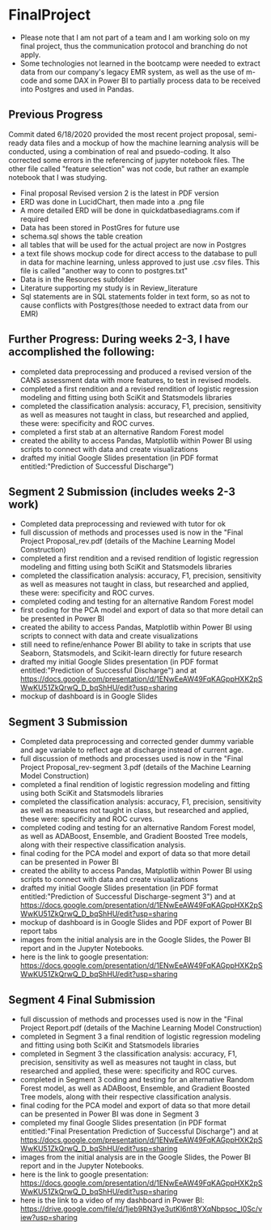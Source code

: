 # FinalProject
- Please note that I am not part of a team and I am working solo on my final project, thus the communication protocol and branching do not apply.  
- Some technologies not learned in the bootcamp were needed to extract data from our company's legacy EMR system, as well as the use of m-code and some DAX in Power BI to partially process data to be received into Postgres and used in Pandas.

## Previous Progress
Commit dated 6/18/2020 provided the most recent project proposal, semi-ready data files and a mockup of
how the machine learning analysis will be conducted, using a combination of real and psuedo-coding.  It also corrected some errors in the referencing of jupyter notebook files.  The other file called "feature selection" was not code, but rather an example notebook that I was studying.
- Final proposal Revised version 2 is the latest in PDF version
- ERD was done in LucidChart, then made into a .png file
- A more detailed ERD will be done in quickdatbasediagrams.com if required
- Data has been stored in PostGres for future use
- schema.sql shows the table creation
- all tables that will be used for the actual project are now in Postgres
- a text file shows mockup code for direct access to the database to pull in data for machine learning, unless approved to just use .csv files.  This file is called "another way to conn to postgres.txt"
- Data is in the Resources subfolder
- Literature supporting my study is in Review_literature
- Sql statements are in SQL statements folder in text form, so as not to cause conflicts 
with Postgres(those needed to extract data from our EMR)

## Further Progress: During weeks 2-3, I have accomplished the following:
- completed data preprocessing and produced a revised version of the CANS assessment data with more features, to test in revised models.
- completed a first rendition and a revised rendition of logistic regression modeling and fitting using both SciKit and Statsmodels libraries
- completed the classification analysis: accuracy, F1, precision, sensitivity as well as measures not taught in class, but researched and applied, these were: specificity and ROC curves.
- completed a first stab at an alternative Random Forest model
- created the ability to access Pandas, Matplotlib within Power BI using scripts to connect with data and create visualizations
- drafted my initial Google Slides presentation (in PDF format entitled:"Prediction of Successful Discharge")

## Segment 2 Submission (includes weeks 2-3 work)
- Completed data preprocessing and reviewed with tutor for ok
- full discussion of methods and processes used is now in the "Final Project Proposal_rev.pdf (details of the Machine Learning Model Construction)
- completed a first rendition and a revised rendition of logistic regression modeling and fitting using both SciKit and Statsmodels libraries
- completed the classification analysis: accuracy, F1, precision, sensitivity as well as measures not taught in class, but researched and applied, these were: specificity and ROC curves.
- completed coding and testing for an alternative Random Forest model
- first coding for the PCA model and export of data so that more detail can be presented in Power BI
- created the ability to access Pandas, Matplotlib within Power BI using scripts to connect with data and create visualizations
- still need to refine/enhance Power BI ability to take in scripts that use Seaborn, Statsmodels, and Scikit-learn directly for future research
- drafted my initial Google Slides presentation (in PDF format entitled:"Prediction of Successful Discharge") and at https://docs.google.com/presentation/d/1ENwEeAW49FqKAGppHXK2pSWwKU51ZkQrwQ_D_bqShHU/edit?usp=sharing
- mockup of dashboard is in Google Slides


## Segment 3 Submission
- Completed data preprocessing and corrected gender dummy variable and age variable to reflect age at discharge instead of current age.
- full discussion of methods and processes used is now in the "Final Project Proposal_rev-segment 3.pdf (details of the Machine Learning Model Construction)
- completed a final rendition of logistic regression modeling and fitting using both SciKit and Statsmodels libraries
- completed the classification analysis: accuracy, F1, precision, sensitivity as well as measures not taught in class, but researched and applied, these were: specificity and ROC curves.
- completed coding and testing for an alternative Random Forest model, as well as ADABoost, Ensemble, and Gradient Boosted Tree models, along with their respective classification analysis.
- final coding for the PCA model and export of data so that more detail can be presented in Power BI
- created the ability to access Pandas, Matplotlib within Power BI using scripts to connect with data and create visualizations
- drafted my initial Google Slides presentation (in PDF format entitled:"Prediction of Successful Discharge-segment 3") and at https://docs.google.com/presentation/d/1ENwEeAW49FqKAGppHXK2pSWwKU51ZkQrwQ_D_bqShHU/edit?usp=sharing
- mockup of dashboard is in Google Slides and PDF export of Power BI report tabs
- images from the initial analysis are in the Google Slides, the Power BI report and in the Jupyter Notebooks.
- here is the link to google presentation: https://docs.google.com/presentation/d/1ENwEeAW49FqKAGppHXK2pSWwKU51ZkQrwQ_D_bqShHU/edit?usp=sharing

## Segment 4 Final Submission

- full discussion of methods and processes used is now in the "Final Project Report.pdf (details of the Machine Learning Model Construction)
- completed in Segment 3 a final rendition of logistic regression modeling and fitting using both SciKit and Statsmodels libraries
- completed in Segment 3 the classification analysis: accuracy, F1, precision, sensitivity as well as measures not taught in class, but researched and applied, these were: specificity and ROC curves.
- completed in Segment 3 coding and testing for an alternative Random Forest model, as well as ADABoost, Ensemble, and Gradient Boosted Tree models, along with their respective classification analysis.
- final coding for the PCA model and export of data so that more detail can be presented in Power BI was done in Segment 3 
- completed my final Google Slides presentation (in PDF format entitled:"Final Presentation Prediction of Successful Discharge") and at https://docs.google.com/presentation/d/1ENwEeAW49FqKAGppHXK2pSWwKU51ZkQrwQ_D_bqShHU/edit?usp=sharing
- images from the initial analysis are in the Google Slides, the Power BI report and in the Jupyter Notebooks.
- here is the link to google presentation: https://docs.google.com/presentation/d/1ENwEeAW49FqKAGppHXK2pSWwKU51ZkQrwQ_D_bqShHU/edit?usp=sharing
- here is the link to a video of my dashboard in Power BI: https://drive.google.com/file/d/1jeb9RN3ye3utKl6nt8YXqNbpsoc_I0Sc/view?usp=sharing



